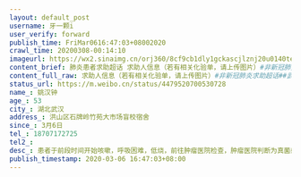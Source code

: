 ```yaml
---
layout: default_post
username: 牙一颗i
user_verify: forward
publish_time: FriMar0616:47:03+08002020
crawl_time: 20200308-00:14:10
imageurl: https://wx2.sinaimg.cn/orj360/8cf9cb1dly1gckascjlznj20u0140tej.jpg,https://wx2.sinaimg.cn/orj360/8cf9cb1dly1gckasdue3ej20u00u00zj.jpg,https://wx1.sinaimg.cn/orj360/8cf9cb1dly1gckasf22hdj20u00u0jxe.jpg
content_brief: 肺炎患者求助超话 求助人信息（若有相关化验单，请上传图片）#非新冠肺炎求助超话##武汉加油# 【姓名】姚汉钟【年龄】53【所在城市】湖北武汉【所在小区、社区】洪山区石牌岭竹苑大市场盲校宿舍【患病时间】3月6日【联系方式】●●●【病情描述】患者于前段时间开始咳嗽，呼吸困难， ...全文
content_full_raw: 求助人信息（若有相关化验单，请上传图片）#非新冠肺炎求助超话##武汉加油#【姓名】姚汉钟【年龄】53【所在城市】湖北武汉【所在小区、社区】洪山区石牌岭竹苑大市场盲校宿舍【患病时间】3月6日【联系方式】●●●【病情描述】患者于前段时间开始咳嗽，呼吸困难，低烧，前往肿瘤医院检查，肿瘤医院判断为真菌感染型肺炎，因不属于新冠病人，拒绝收治。即又前往陆军总医院做检查，ct以及化验单均显示应该为非新冠肺炎，但因是洪山区所属，陆军总医院也无法收治入院。目前肺部感染情况严重，急需入院治疗，社区同样是不作为的态度，现在只能上微博寻求大家帮助了，谢谢大家！
status_url: https://m.weibo.cn/status/4479520700530728
name_: 姚汉钟
age_: 53
city_: 湖北武汉
address_: 洪山区石牌岭竹苑大市场盲校宿舍
since_: 3月6日
tel_: 18707172725
tel2_: 
desc_: 患者于前段时间开始咳嗽，呼吸困难，低烧，前往肿瘤医院检查，肿瘤医院判断为真菌感染型肺炎，因不属于新冠病人，拒绝收治。即又前往陆军总医院做检查，ct以及化验单均显示应该为非新冠肺炎，但因是洪山区所属，陆军总医院也无法收治入院。目前肺部感染情况严重，急需入院治疗，社区同样是不作为的态度，现在只能上微博寻求大家帮助了，谢谢大家！
publish_timestamp: 2020-03-06 16:47:03+08:00
---
```

